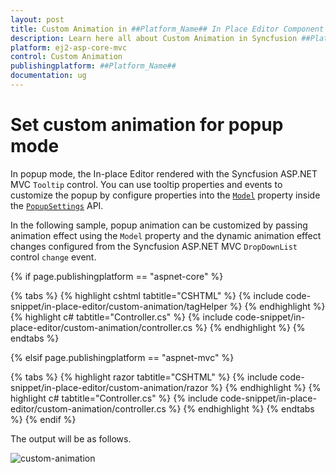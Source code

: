 ```yaml
---
layout: post
title: Custom Animation in ##Platform_Name## In Place Editor Component
description: Learn here all about Custom Animation in Syncfusion ##Platform_Name## In Place Editor component of Syncfusion Essential JS 2 and more.
platform: ej2-asp-core-mvc
control: Custom Animation
publishingplatform: ##Platform_Name##
documentation: ug
---
```



# Set custom animation for popup mode

In popup mode, the In-place Editor rendered with the Syncfusion ASP.NET MVC `Tooltip` control. You can use tooltip properties and events to customize the popup by configure properties into the [`Model`](https://help.syncfusion.com/cr/aspnetcore-js2/Syncfusion.EJ2.InPlaceEditor.InPlaceEditor.html#Syncfusion_EJ2_InPlaceEditor_InPlaceEditor_Model) property inside the [`PopupSettings`](https://help.syncfusion.com/cr/aspnetcore-js2/Syncfusion.EJ2.InPlaceEditor.InPlaceEditor.html#Syncfusion_EJ2_InPlaceEditor_InPlaceEditor_PopupSettings) API.

In the following sample, popup animation can be customized by passing animation effect using the `Model` property and the dynamic animation effect changes configured from the Syncfusion ASP.NET MVC `DropDownList` control `change` event.

{% if page.publishingplatform == "aspnet-core" %}

{% tabs %}
{% highlight cshtml tabtitle="CSHTML" %}
{% include code-snippet/in-place-editor/custom-animation/tagHelper %}
{% endhighlight %}
{% highlight c# tabtitle="Controller.cs" %}
{% include code-snippet/in-place-editor/custom-animation/controller.cs %}
{% endhighlight %}
{% endtabs %}

{% elsif page.publishingplatform == "aspnet-mvc" %}

{% tabs %}
{% highlight razor tabtitle="CSHTML" %}
{% include code-snippet/in-place-editor/custom-animation/razor %}
{% endhighlight %}
{% highlight c# tabtitle="Controller.cs" %}
{% include code-snippet/in-place-editor/custom-animation/controller.cs %}
{% endhighlight %}
{% endtabs %}
{% endif %}



The output will be as follows.

![custom-animation](../../in-place-editor/images/custom-animation.PNG)